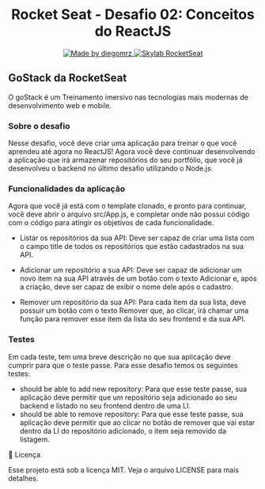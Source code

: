 <h1 align="center">
  Rocket Seat - Desafio 02: Conceitos do ReactJS 
</h1>

<p align="center">

  <a href="https://www.linkedin.com/in/diegomrz/">
    <img alt="Made by diegomrz" src="https://img.shields.io/badge/linkedin-diegomrz-blue">
  </a>

  <a href="https://skylab.rocketseat.com.br/">
    <img alt="Skylab RocketSeat" src="https://img.shields.io/badge/skylab-Rocketseat-blueviolet">
  </a>
  
</p>

## GoStack da RocketSeat
O goStack é um Treinamento imersivo nas tecnologias mais modernas de desenvolvimento web e mobile.

### Sobre o desafio

Nesse desafio, você deve criar uma aplicação para treinar o que você aprendeu até agora no ReactJS!
Agora você deve continuar desenvolvendo a aplicação que irá armazenar repositórios do seu portfólio, que você já desenvolveu o backend no último desafio utilizando o Node.js.

### Funcionalidades da aplicação

Agora que você já está com o template clonado, e pronto para continuar, você deve abrir o arquivo src/App.js, e completar onde não possui código com o código para atingir os objetivos de cada funcionalidade.

- Listar os repositórios da sua API: Deve ser capaz de criar uma lista com o campo title de todos os repositórios que estão cadastrados na sua API.

- Adicionar um repositório a sua API: Deve ser capaz de adicionar um novo item na sua API através de um botão com o texto Adicionar e, após a criação, deve ser capaz de exibir o nome dele após o cadastro.

- Remover um repositório da sua API: Para cada item da sua lista, deve possuir um botão com o texto Remover que, ao clicar, irá chamar uma função para remover esse item da lista do seu frontend e da sua API.


### Testes
Em cada teste, tem uma breve descrição no que sua aplicação deve cumprir para que o teste passe.
Para esse desafio temos os seguintes testes:
- should be able to add new repository: Para que esse teste passe, sua aplicação deve permitir que um repositório seja adicionado ao seu backend e listado no seu frontend dentro de uma LI.
- should be able to remove repository: Para que esse teste passe, sua aplicação deve permitir que ao clicar no botão de remover que vai estar dentro da LI do repositório adicionado, o item seja removido da listagem.


📝 Licença

Esse projeto está sob a licença MIT. Veja o arquivo LICENSE para mais detalhes.
